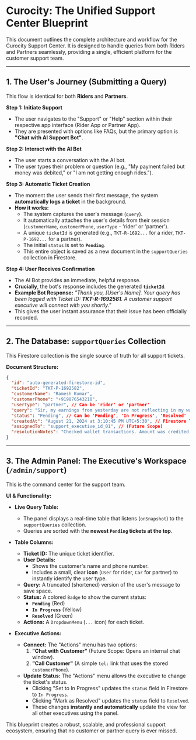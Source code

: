# Curocity: The Unified Support Center Blueprint

This document outlines the complete architecture and workflow for the Curocity Support Center. It is designed to handle queries from both Riders and Partners seamlessly, providing a single, efficient platform for the customer support team.

---

## 1. The User's Journey (Submitting a Query)

This flow is identical for both **Riders** and **Partners**.

**Step 1: Initiate Support**
- The user navigates to the "Support" or "Help" section within their respective app interface (Rider App or Partner App).
- They are presented with options like FAQs, but the primary option is **"Chat with AI Support Bot"**.

**Step 2: Interact with the AI Bot**
- The user starts a conversation with the AI bot.
- The user types their problem or question (e.g., "My payment failed but money was debited," or "I am not getting enough rides.").

**Step 3: Automatic Ticket Creation**
- The moment the user sends their first message, the system **automatically logs a ticket** in the background.
- **How it works:**
    - The system captures the user's message (`query`).
    - It automatically attaches the user's details from their session (`customerName`, `customerPhone`, `userType` - 'rider' or 'partner').
    - A unique `ticketId` is generated (e.g., `TKT-R-1692...` for a rider, `TKT-P-1692...` for a partner).
    - The initial `status` is set to **`Pending`**.
    - This entire object is saved as a new document in the `supportQueries` collection in Firestore.

**Step 4: User Receives Confirmation**
- The AI Bot provides an immediate, helpful response.
- **Crucially**, the bot's response includes the generated **`ticketId`**.
- **Example Bot Response:** *"Thank you, [User's Name]. Your query has been logged with Ticket ID: **TKT-R-1692581**. A customer support executive will connect with you shortly."*
- This gives the user instant assurance that their issue has been officially recorded.

---

## 2. The Database: `supportQueries` Collection

This Firestore collection is the single source of truth for all support tickets.

**Document Structure:**

```json
{
  "id": "auto-generated-firestore-id",
  "ticketId": "TKT-P-1692582",
  "customerName": "Ramesh Kumar",
  "customerPhone": "+919876543210",
  "userType": "partner", // Can be 'rider' or 'partner'
  "query": "Sir, my earnings from yesterday are not reflecting in my wallet. Please check.",
  "status": "Pending", // Can be 'Pending', 'In Progress', 'Resolved'
  "createdAt": "August 21, 2024 at 3:10:45 PM UTC+5:30", // Firestore Timestamp
  "assignedTo": "support_executive_id_01", // (Future Scope)
  "resolutionNotes": "Checked wallet transactions. Amount was credited after a 2-hour delay. Informed partner." // (Future Scope)
}
```

---

## 3. The Admin Panel: The Executive's Workspace (`/admin/support`)

This is the command center for the support team.

**UI & Functionality:**

*   **Live Query Table:**
    *   The panel displays a real-time table that listens (`onSnapshot`) to the `supportQueries` collection.
    *   Queries are sorted with the **newest `Pending` tickets at the top**.

*   **Table Columns:**
    *   **Ticket ID:** The unique ticket identifier.
    *   **User Details:**
        *   Shows the customer's name and phone number.
        *   Includes a small, clear **icon** (`User` for rider, `Car` for partner) to instantly identify the user type.
    *   **Query:** A truncated (shortened) version of the user's message to save space.
    *   **Status:** A colored `Badge` to show the current status:
        *   **`Pending`** (Red)
        *   **`In Progress`** (Yellow)
        *   **`Resolved`** (Green)
    *   **Actions:** A `DropdownMenu` (`...` icon) for each ticket.

*   **Executive Actions:**
    *   **Connect:** The "Actions" menu has two options:
        1.  **"Chat with Customer"** (Future Scope: Opens an internal chat window).
        2.  **"Call Customer"** (A simple `tel:` link that uses the stored `customerPhone`).
    *   **Update Status:** The "Actions" menu allows the executive to change the ticket's status.
        *   Clicking "Set to In Progress" updates the `status` field in Firestore to `In Progress`.
        *   Clicking "Mark as Resolved" updates the `status` field to `Resolved`.
        *   These changes **instantly and automatically** update the view for all other executives using the panel.

This blueprint creates a robust, scalable, and professional support ecosystem, ensuring that no customer or partner query is ever missed.
